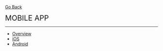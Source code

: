 <!-- Do not use ../ ./ / in te next path or the main sidebar will not highlight the Overview heading -->
[<i class="nav-arrow-left fa fa-angle-left fa-2x"></i> Go Back](main.md?id=Overview)
<div style="font-size:x-large;">MOBILE APP</div>

---

  * [Overview](../slack/main.md?id=Overview)
  * [iOS](../apis/auth.md?id=Authorization)
  * [Android](../apis/auth.md?id=Authorization)
  
